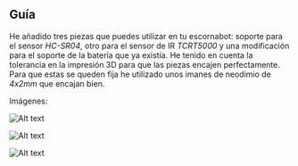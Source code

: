 ## Guía

He añadido tres piezas que puedes utilizar en tu escornabot: soporte para el sensor *HC-SR04*, otro para el sensor de IR *TCRT5000* y una modificación para el soporte de la batería que ya existía. He tenido en cuenta la tolerancia en la impresión 3D para que las piezas encajen perfectamente. Para que estas se queden fija he utilizado unos imanes de neodimio de *4x2mm* que encajan bien.

Imágenes:

![Alt text](./Imágenes/SoporteIR.png "SoporteIR")

![Alt text](./Imágenes/SoporteBateria.png "SoporteBateria")

![Alt text](./Imágenes/SoporteHC-SR04.png "SoporteHC-SR04")
